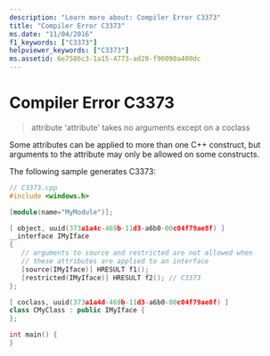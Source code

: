 ```yaml
---
description: "Learn more about: Compiler Error C3373"
title: "Compiler Error C3373"
ms.date: "11/04/2016"
f1_keywords: ["C3373"]
helpviewer_keywords: ["C3373"]
ms.assetid: 6e7586c3-1a15-4773-ad20-f90090a400dc
---
```

# Compiler Error C3373

> attribute 'attribute' takes no arguments except on a coclass

Some attributes can be applied to more than one C++ construct, but arguments to the attribute may only be allowed on some constructs.

The following sample generates C3373:

```cpp
// C3373.cpp
#include <windows.h>

[module(name="MyModule")];

[ object, uuid(373a1a4c-469b-11d3-a6b0-00c04f79ae8f) ]
__interface IMyIface
{
   // arguments to source and restricted are not allowed when
   // these attributes are applied to an interface
   [source(IMyIface)] HRESULT f1();
   [restricted(IMyIface)] HRESULT f2(); // C3373
};

[ coclass, uuid(373a1a4d-469b-11d3-a6b0-00c04f79ae8f) ]
class CMyClass : public IMyIface {
};

int main() {
}
```
